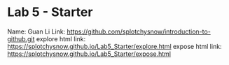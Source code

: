# Lab 5 - Starter
Name: Guan Li
Link: https://github.com/splotchysnow/introduction-to-github.git
explore html link: https://splotchysnow.github.io/Lab5_Starter/explore.html
expose html link: https://splotchysnow.github.io/Lab5_Starter/expose.html